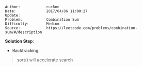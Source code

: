 
    Author:            cuckoo
    Date:              2017/04/06 11:00:27
    Update:            
    Problem:           Combination Sum
    Difficulty:        Medium
    Source:            https://leetcode.com/problems/combination-sum/#/description

__Solution Step__:

 - Backtracking

 > sort() will accelerate search
